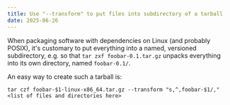 ```yaml
---
title: Use "--transform" to put files into subdirectory of a tarball
date: 2025-06-26
---
```

When packaging software with dependencies on Linux (and probably POSIX), it's customary to put everything into a named, versioned subdirectory, e.g. so that `tar zxf foobar-0.1.tar.gz` unpacks everything into its own directory, named `foobar-0.1/`.

An easy way to create such a tarball is:

```
tar czf foobar-$1-linux-x86_64.tar.gz --transform "s,^,foobar-$1/," <list of files and directories here>
```

